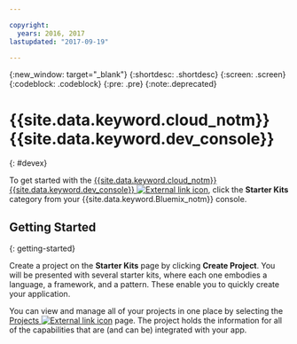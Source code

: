 ```yaml
---

copyright:
  years: 2016, 2017
lastupdated: "2017-09-19"

---
```

{:new_window: target="_blank"}
{:shortdesc: .shortdesc}
{:screen: .screen}
{:codeblock: .codeblock}
{:pre: .pre}
{:note:.deprecated}

# {{site.data.keyword.cloud_notm}} {{site.data.keyword.dev_console}}
{: #devex}

To get started with the [{{site.data.keyword.cloud_notm}} {{site.data.keyword.dev_console}} ![External link icon](../icons/launch-glyph.svg "External link icon")](https://console.{DomainName}/developer/appservice/dashboard), click the  **Starter Kits** category from your {{site.data.keyword.Bluemix_notm}} console.


## Getting Started
{: getting-started}

Create a project on the **Starter Kits** page by clicking **Create Project**. You will be presented with several starter kits, where each one embodies a language, a framework, and a pattern. These enable you to quickly create your application.

You can view and manage all of your projects in one place by selecting the [Projects ![External link icon](../icons/launch-glyph.svg "External link icon")](https://console.{DomainName}/developer/appservice/projects) page. The project holds the information for all of the capabilities that are (and can be) integrated with your app.

<!--You can also discover the {{site.data.keyword.Bluemix_notm}} Mobile offerings, link to the Mobile documentation and get answers from our {{site.data.keyword.Bluemix_notm}} Mobile services community on Stack Overflow.-->
